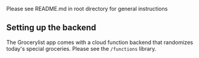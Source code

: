 Please see README.md in root directory for general instructions

## Setting up the backend

The Grocerylist app comes with a cloud function backend that randomizes today's special groceries. Please see the `/functions` library. 